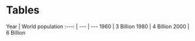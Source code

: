 # Tables

Year | World population
:---: | --- | ---
1960 | 3 Billion
1980 | 4 Billion
2000 | 6 Billion

